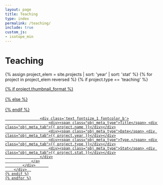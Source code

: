 ```yaml
---
layout: page
title: Teaching
type: index
permalink: /teaching/
include: true
custom_js:
- isotope_min
---
```


<style>
.ind{
}
.present_div{
}
</style>



<div class="present_div fontsize_3"><h1>Teaching</h1></div>
<div class="grid grid_present">
<div class="grid-sizer"></div>



 {% assign project_elem = site.projects | sort: 'year'  | sort: 'stat' %}
	{% for project in project_elem reversed %}
	{% if project.type == 'teaching' %}
		<div class="grid-item short {{ project.year }} {{ project.type }} {% if project.featured %}featured{% endif %}">
			<div class="elem_inner">
				<a href="{% if project.redirect != nil %}{{ project.redirect }}{% else %}{{ site.baseurl }}{{ project.url }}{% endif %}">
					{% if project.thumbnail_format %}
						<div class="image cover" role="img" aria-label="{% if project.alt-text %}{{project.alt-text}}{% else %}{{project.name}}{% endif %}"  style="background-image:url('{{ site.baseurl }}/assets/projects/{{ project.slug }}.{{ project.thumbnail_format }}')"></div>	
					{% else %}
						<div class="image cover" role="img" aria-label="{% if project.alt-text %}{{project.alt-text}}{% else %}{{project.name}}{% endif %}"  style="background-image:url('{{ site.baseurl }}/assets/teaching/{{ project.slug }}.jpg')"></div>	
					{% endif %}
									
					<div class='text fontsize_1 fontcolor_b'>
						<div><span class="obj_meta_type">Title</span> <div class="obj_meta_tab">{{ project.name }}</div></div>
						<div><span class="obj_meta_type">Date</span> <div class="obj_meta_tab">{{ project.year }}</div></div>
						<div><span class="obj_meta_type">Type.</span> <div class="obj_meta_tab">{{ project.type }}</div></div>
						<div><span class="obj_meta_type">Stat</span> <div class="obj_meta_tab">{{ project.stat }}</div></div>
					</div>
				</a>
			</div>		
		</div>	
	{% endif %}
	{% endfor %}


</div>